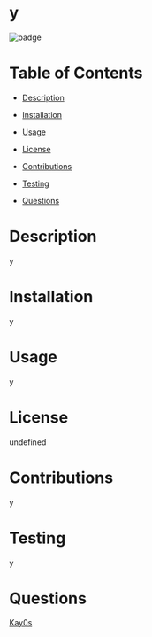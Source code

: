# y
 
![badge](https://img.shields.io/badge/License-MIT-blue)

# Table of Contents
- [Description](#description)

- [Installation](#installation)

- [Usage](#usageInformation)

- [License](#license)

- [Contributions](#contributionGuidelines)

- [Testing](#testInstructions)

- [Questions](#gitHubUsername)


# Description
 y


# Installation 
y


# Usage 
y

# License
undefined


# Contributions 
y

# Testing
y

# Questions 
[Kay0s](https://github.com/Kay0s/)
